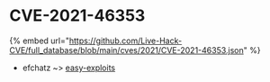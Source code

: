 # CVE-2021-46353
{% embed url="https://github.com/Live-Hack-CVE/full_database/blob/main/cves/2021/CVE-2021-46353.json" %}

* efchatz ~> [easy-exploits](https://www.alice-snow.ru/2021/database/cve-2021-46353/easy-exploits-efchatz)